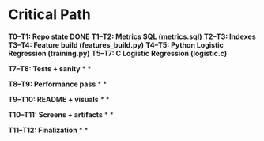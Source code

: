 # Critical Path

**T0–T1: Repo state DONE**
**T1–T2: Metrics SQL (metrics.sql)**
**T2–T3: Indexes**
**T3–T4: Feature build (features_build.py)**
**T4–T5: Python Logistic Regression (training.py)**
**T5–T7: C Logistic Regression (logistic.c)**




**T7–T8: Tests + sanity**
* 
* 



**T8–T9: Performance pass**
* 
* 



**T9–T10: README + visuals**
* 
* 



**T10–T11: Screens + artifacts**
* 
* 



**T11–T12: Finalization**
* 
* 




